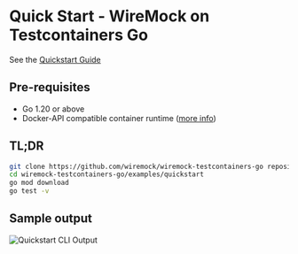 # Quick Start - WireMock on Testcontainers Go

See the [Quickstart Guide](../../docs/quickstart.md)

## Pre-requisites

- Go 1.20 or above
- Docker-API compatible container runtime ([more info](https://golang.testcontainers.org/system_requirements/docker/))

## TL;DR

```bash
git clone https://github.com/wiremock/wiremock-testcontainers-go repository
cd wiremock-testcontainers-go/examples/quickstart
go mod download
go test -v
```

## Sample output

![Quickstart CLI Output](../../docs/images/quickstart.gif)
